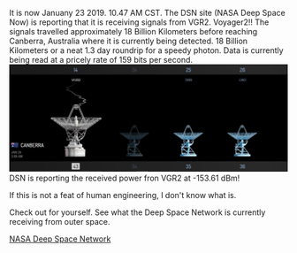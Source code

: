 It is now Januany 23 2019. 10.47 AM CST. The DSN site (NASA Deep Space Now) is reporting that it is receiving signals from VGR2. Voyager2!!
The signals travelled approximately 18 Billion Kilometers before reaching Canberra, Australia where it is currently being detected. 
18 Billion Kilometers or a neat 1.3 day roundrip for a speedy photon. Data is currently being read at a pricely rate of 159 bits per second.
<br>
<img src = "/images/Capture.JPG"> 
<br>
DSN is reporting the received power fron VGR2 at -153.61 dBm!

If this is not a feat of human engineering, I don't know what is.

Check out for yourself. See what the Deep Space Network is currently receiving from outer space. 

<a href = "https://eyes.nasa.gov/dsn/dsn.html"> NASA Deep Space Network</a>



